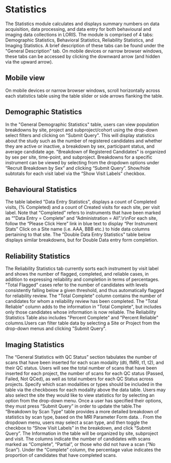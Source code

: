 # Statistics

The Statistics module calculates and displays summary numbers on data acquisition, data processing, and data entry for both behavioural and imaging data collections in LORIS. The module is comprised of 4 tabs: Demographic Statistics, Behavioral Statistics, Reliability Statistics, and Imaging Statistics. A brief description of these tabs can be found under the "General Description" tab.  On mobile devices or narrow browser windows, these tabs can be accessed by clicking the downward arrow (and hidden via the upward arrow).
## Mobile view

 On mobile devices or narrow browser windows, scroll horizontally across each statistics table using the table slider or side arrows flanking the table.

## Demographic Statistics

In the "General Demographic Statistics" table, users can view population breakdowns by site, project and subproject/cohort using the drop-down select filters and clicking on "Submit Query". This will display statistics about the study such as the number of registered candidates and whether they are active or inactive, a breakdown by sex, participant status, and average candidate age.
"Breakdown of Registered Candidates" is organized by sex per site, time-point, and subproject.
Breakdowns for a specific instrument can be viewed by selecting from the dropdown options under “Recruit Breakdown by Sex” and clicking “Submit Query”. Show/hide subtotals for each visit label via the “Show Visit Labels” checkbox.

## Behavioural Statistics

The table labeled "Data Entry Statistics", displays a count of Completed visits, (% Completed) and a count of Created visits for each site, per visit label.  Note that “Completed” refers to instruments that have been marked as “”Data Entry = Complete” and “Administration = All”.\r\nFor each site, follow the “Please Click Here” link in blue text to display “Per Instrument Stats”  Click on a Site name (i.e. AAA, BBB etc.) to hide data columns pertaining to that site.
The "Double Data Entry Statistics" table below displays similar breakdowns, but for Double Data entry form completion.

## Reliability Statistics

The Reliability Statistics tab currently sorts each instrument by visit label and shows the number of flagged, completed, and reliable cases, in addition to expressing reliability and completion in terms of percentages. "Total Flagged" cases refer to the number of candidates with levels consistently falling below a given threshold, and thus automatically flagged for reliability review. The "Total Complete" column contains the number of candidates for whom a reliability review has been completed. The "Total Reliable" column adds to the information in "Total Complete", but includes only those candidates whose information is now reliable. The Reliability Statistics Table also includes "Percent Complete" and "Percent Reliable" columns.Users can filter table data by selecting a Site or Project from the drop-down menus and clicking "Submit Query".

## Imaging Statistics

The “General Statistics with QC Status” section tabulates the number of scans that have been inserted for each scan modality (dti, fMRI, t1, t2), and their QC status. Users will see the total number of scans that have been inserted for each project, the number of scans for each QC status (Passed, Failed, Not QCed), as well as total numbers for each QC Status across projects.
Specify which scan modalities or types  should be included in the table via the checkboxes for each modality above the data table.  Users may also select the site they would like to view statistics for by selecting an option from the drop-down menu. Once a user has specified their options, they must press “Submit Query” in order to update the table.The “Breakdown by Scan Type” table provides  a more detailed breakdown of statistics by scan type, based on the MRI Parameter Form data. . From the dropdown menu, users may select a scan type, and then toggle the checkbox to “Show Visit Labels” in the breakdown, and click “Submit Query”.  The Information in the table will be organized by site, subproject and visit. The columns indicate the number of candidates with scans marked as “Complete”, “Partial”, or those who did not have a scan (“No Scan”). Under the “Complete” column, the percentage value indicates the proportion  of candidates that have completed scans.
